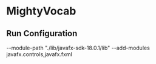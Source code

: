 # MightyVocab

## Run Configuration
--module-path "./lib/javafx-sdk-18.0.1/lib"
--add-modules javafx.controls,javafx.fxml